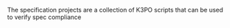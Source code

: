 The specification projects are a collection of K3PO scripts that can be used to verify spec compliance
